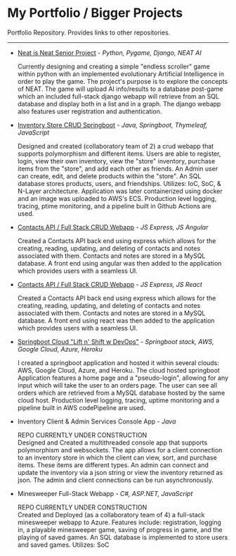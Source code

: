 # My Portfolio / Bigger Projects

Portfolio Repository. Provides links to other repositories.

___

- [Neat is Neat Senior Project](https://github.com/MikeUchmanowicz/Neat-is-Neat-Senior-Project/) - *Python, Pygame, Django, NEAT AI*  

  Currently designing and creating a simple "endless scroller" game within python with an implemented evolutionary Artificial Intelligence in order to play the game. The project's purpose is to explore the concepts of NEAT. The game will upload AI info/results to a database post-game which an included full-stack django webapp will retrieve from an SQL database and display both in a list and in a graph. The django webapp also features user registration and authentication.


- [Inventory Store CRUD Springboot](https://github.com/MikeUchmanowicz/Inventory-Store-CRUD-Springboot/) - *Java, Springboot, Thymeleaf, JavaScript*  

  Designed and created (collaboratory team of 2) a crud webapp that supports polymorphism and different items. Users are able to register, login, view their own inventory, view the "store" inventory, purchase items from the "store", and add each other as friends. An Admin user can create, edit, and delete products within the "store". An SQL database stores products, users, and friendships. Utilizes: IoC, SoC, & N-Layer architecture. Application was later containerized using docker and an image was uploaded to AWS's ECS. Production level logging, tracing, ptime monitoring, and a pipeline built in Github Actions are used.


- [Contacts API / Full Stack CRUD Webapp](https://github.com/MikeUchmanowicz/ContactsAPI) - *JS Express, JS Angular*  

  Created a Contacts API back end using express which allows for the creating, reading, updating, and deleting of contacts and notes associated with them. Contacts and notes are stored in a MySQL database. A front end using angular was then added to the application which provides users with a seamless UI.
  
- [Contacts API / Full Stack CRUD Webapp](https://github.com/MikeUchmanowicz/ContactsAPI) - *JS Express, JS React*  

  Created a Contacts API back end using express which allows for the creating, reading, updating, and deleting of contacts and notes associated with them. Contacts and notes are stored in a MySQL database. A front end using react was then added to the application which provides users with a seamless UI.


- [Springboot Cloud "Lift n' Shift w DevOps"](https://github.com/MikeUchmanowicz/SpringBootLiftNShiftDevOps) - *Springboot stack, AWS, Google Cloud, Azure, Heroku*  

  I created a springboot application and hosted it within several clouds: AWS, Google Cloud, Azure, and Heroku. The cloud hosted springboot Application features a home page and a "pseudo-login", allowing for any input which will take the user to an orders page. The user can see all orders which are retrieved from a MySQL database hosted by the same cloud host. Production level logging, tracing, uptime monitoring and a pipeline built in AWS codePipeline are used.


- Inventory Client & Admin Services Console App - *Java*

  REPO CURRENTLY UNDER CONSTRUCTION   
  Designed and Created a multithreaded console app that supports polymorphism and websockets. The app allows for a client connection to an inventory store in which the     client can view, sort, and purchase items. These items are different types. An admin can connect and update the inventory via a json string or view the inventory         returned as json. The admin and client connections can be run asynchronously.   


- Minesweeper Full-Stack Webapp - *C#, ASP.NET, JavaScript*

  REPO CURRENTLY UNDER CONSTRUCTION   
  Created and Deployed (as a collaboratory team of 4) a full-stack minesweeper webapp to Azure. Features include: registration, logging in, a playable minesweeper game,   saving of progress in game, and the playing of saved games. An SQL database is implemented to store users and saved games. Utilizes: SoC
